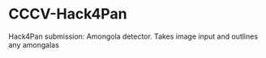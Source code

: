 # CCCV-Hack4Pan
Hack4Pan submission: Amongola detector. Takes image input and outlines any amongalas
